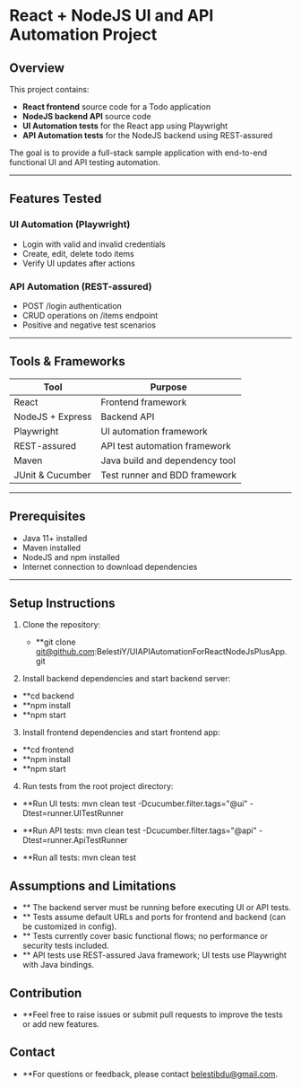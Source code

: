 # React + NodeJS UI and API Automation Project

## Overview

This project contains:

- **React frontend** source code for a Todo application  
- **NodeJS backend API** source code  
- **UI Automation tests** for the React app using Playwright  
- **API Automation tests** for the NodeJS backend using REST-assured  

The goal is to provide a full-stack sample application with end-to-end functional UI and API testing automation.

---

## Features Tested

### UI Automation (Playwright)

- Login with valid and invalid credentials  
- Create, edit, delete todo items  
- Verify UI updates after actions  

### API Automation (REST-assured)

- POST /login authentication  
- CRUD operations on /items endpoint  
- Positive and negative test scenarios  

---

## Tools & Frameworks

| Tool               | Purpose                         |
|--------------------|---------------------------------|
| React              | Frontend framework              |
| NodeJS + Express   | Backend API                     |
| Playwright         | UI automation framework         |
| REST-assured       | API test automation framework   |
| Maven              | Java build and dependency tool  |
| JUnit & Cucumber   | Test runner and BDD framework   |

---

## Prerequisites

- Java 11+ installed  
- Maven installed  
- NodeJS and npm installed  
- Internet connection to download dependencies  

---

## Setup Instructions

1. Clone the repository:
   - **git clone git@github.com:BelestiY/UIAPIAutomationForReactNodeJsPlusApp.git

2. Install backend dependencies and start backend server:
- **cd backend
- **npm install
- **npm start

3. Install frontend dependencies and start frontend app:
- **cd frontend
- **npm install
- **npm start

4. Run tests from the root project directory:
- **Run UI tests:
mvn clean test -Dcucumber.filter.tags="@ui" -Dtest=runner.UITestRunner

- **Run API tests:
mvn clean test -Dcucumber.filter.tags="@api" -Dtest=runner.ApiTestRunner

- **Run all tests:
mvn clean test

## Assumptions and Limitations
- ** The backend server must be running before executing UI or API tests.
- ** Tests assume default URLs and ports for frontend and backend (can be customized in config).
- ** Tests currently cover basic functional flows; no performance or security tests included.
- ** API tests use REST-assured Java framework; UI tests use Playwright with Java bindings.

## Contribution
- **Feel free to raise issues or submit pull requests to improve the tests or add new features.

## Contact
- **For questions or feedback, please contact belestibdu@gmail.com.
